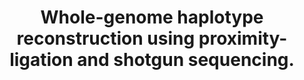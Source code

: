 ---
layout: page
title: " Whole-genome haplotype reconstruction using proximity-ligation and shotgun sequencing."
breadcrumb: true
categories:
    - publication
## publication related information
pub:
    authors: " Siddarth Selvaraj, Jesse R Dixon, Vikas Bansal,  Bing Ren"
    journal: " Nature biotechnology"
    date: 2013-12
    doi:  10.1038/nbt.2728
    volume:  31
    pages:  1111--1118
    number:  12
    abstract: " Rapid advances in high-throughput sequencing facilitate variant discovery and genotyping, but linking variants into a single haplotype remains challenging. Here we demonstrate HaploSeq, an approach for assembling chromosome-scale haplotypes by exploiting the existence of 'chromosome territories'. We use proximity ligation and sequencing to show that alleles on homologous chromosomes  occupy distinct territories, and therefore this experimental protocol preferentially recovers physically linked DNA variants on a homolog. Computational analysis of such data sets allows for accurate ( approximately 99.5%) reconstruction of chromosome-spanning haplotypes for approximately 95% of  alleles in hybrid mouse cells with 30x sequencing coverage. To resolve haplotypes for a human genome, which has a low density of variants, we coupled HaploSeq with local conditional phasing to obtain haplotypes for approximately 81% of alleles with approximately 98% accuracy from just 17x sequencing. Whereas methods based on proximity ligation were originally designed to investigate spatial organization of genomes, our results lend support for their use as a general tool for haplotyping.,"
---